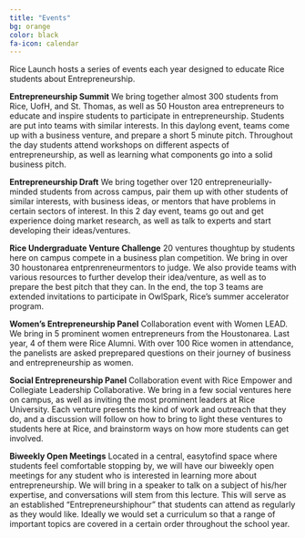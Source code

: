 ```yaml
---
title: "Events"
bg: orange
color: black
fa-icon: calendar
---
```



Rice Launch hosts a series of events each year designed to educate Rice students about Entrepreneurship. 

**Entrepreneurship Summit**
We bring together almost 300 students from Rice, UofH, and St. Thomas, as well as 50 Houston­ area entrepreneurs to educate and inspire students to participate in entrepreneurship. Students are put into teams with similar interests. In this day­long event, teams come up with a business venture, and prepare a short 5­ minute pitch. Throughout the day students attend workshops on different aspects of entrepreneurship, as well as learning what components go into a solid business pitch.

**Entrepreneurship Draft**
We bring together over 120 entrepreneurially­ minded students from across campus, pair them up with other students of similar interests, with business ideas, or mentors that have problems in certain sectors of interest. In this 2­ day event, teams go out and get experience doing market research, as well as talk to experts and start developing their ideas/ventures.

**Rice Undergraduate Venture Challenge**
20 ventures thought­up by students here on campus compete in a business plan competition. We bring in over 30 houston­area entprenreneur­mentors to judge. We also provide teams with various resources to further develop their idea/venture, as well as to prepare the best pitch that they can. In the end, the top 3 teams are extended invitations to participate in OwlSpark, Rice’s summer accelerator program.

**Women’s Entrepreneurship Panel**
Collaboration event with Women LEAD. We bring in 5 prominent women entrepreneurs from the Houston­area. Last year, 4 of them were Rice Alumni. With over 100 Rice women in attendance, the panelists are asked pre­prepared questions on their journey of business and entrepreneurship as women.

**Social Entrepreneurship Panel**
Collaboration event with Rice Empower and Collegiate Leadership Collaborative. We bring in a few social ventures here on campus, as well as inviting the most prominent leaders at Rice University. Each venture presents the kind of work and outreach that they do, and a discussion will follow on how to bring to light these ventures to students here at Rice, and brainstorm ways on how more students can get involved.

**Biweekly Open Meetings**
Located in a central, easy­to­find space where students feel comfortable stopping by, we will have our biweekly open meetings for any student who is interested in learning more about entrepreneurship. We will bring in a speaker to talk on a subject of his/her expertise, and conversations will stem from this lecture. This will serve as an established “Entrepreneurship­hour” that students can attend as regularly as they would like. Ideally we would set a curriculum so that a range of important topics are covered in a certain order throughout the school year.


